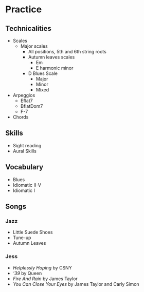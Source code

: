 # Practice

## Technicalities

- Scales
	- Major scales
		- All positions, 5th and 6th string roots
		- Autumn leaves scales
			- Em 
			- E harmonic minor
		- D Blues Scale
			- Major
			- Minor
			- Mixed
- Arpeggios
	- Eflat7
	- BflatDom7
	- F-7
- Chords

## Skills

- Sight reading
- Aural Skills

## Vocabulary 

- Blues
- Idiomatic II-V
- Idiomatic I

## Songs

### Jazz
- Little Suede Shoes
- Tune-up
- Autumn Leaves

### Jess

- *Helplessly Hoping* by CSNY
- *’39* by Queen
- *Fire And Rain* by James Taylor
- *You Can Close Your Eyes* by James Taylor and Carly Simon
